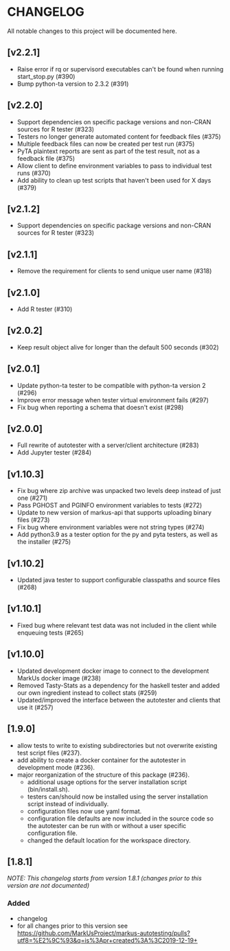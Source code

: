 # CHANGELOG
All notable changes to this project will be documented here.

## [v2.2.1]
- Raise error if rq or supervisord executables can't be found when running start_stop.py (#390)
- Bump python-ta version to 2.3.2 (#391)

## [v2.2.0]
- Support dependencies on specific package versions and non-CRAN sources for R tester (#323)
- Testers no longer generate automated content for feedback files (#375)
- Multiple feedback files can now be created per test run (#375)
- PyTA plaintext reports are sent as part of the test result, not as a feedback file (#375)
- Allow client to define environment variables to pass to individual test runs (#370)
- Add ability to clean up test scripts that haven't been used for X days (#379)

## [v2.1.2]
- Support dependencies on specific package versions and non-CRAN sources for R tester (#323) 

## [v2.1.1]
- Remove the requirement for clients to send unique user name (#318)

## [v2.1.0]
- Add R tester (#310)

## [v2.0.2]
- Keep result object alive for longer than the default 500 seconds (#302)

## [v2.0.1]
- Update python-ta tester to be compatible with python-ta version 2 (#296)
- Improve error message when tester virtual environment fails (#297)
- Fix bug when reporting a schema that doesn't exist (#298)

## [v2.0.0]
- Full rewrite of autotester with a server/client architecture (#283)
- Add Jupyter tester (#284)

## [v1.10.3]
- Fix bug where zip archive was unpacked two levels deep instead of just one (#271) 
- Pass PGHOST and PGINFO environment variables to tests (#272)
- Update to new version of markus-api that supports uploading binary files (#273)
- Fix bug where environment variables were not string types (#274)
- Add python3.9 as a tester option for the py and pyta testers, as well as the installer (#275)

## [v1.10.2]
- Updated java tester to support configurable classpaths and source files (#268)

## [v1.10.1]
- Fixed bug where relevant test data was not included in the client while enqueuing tests (#265)

## [v1.10.0]
- Updated development docker image to connect to the development MarkUs docker image (#238)
- Removed Tasty-Stats as a dependency for the haskell tester and added our own ingredient instead to collect stats (#259)
- Updated/improved the interface between the autotester and clients that use it (#257)


## [1.9.0]
- allow tests to write to existing subdirectories but not overwrite existing test script files (#237).
- add ability to create a docker container for the autotester in development mode (#236).
- major reorganization of the structure of this package (#236).
    - additional usage options for the server installation script (bin/install.sh).
    - testers can/should now be installed using the server installation script instead of individually.
    - configuration files now use yaml format.
    - configuration file defaults are now included in the source code so the autotester can be run with or without a
      user specific configuration file.
    - changed the default location for the workspace directory.

## [1.8.1]
_NOTE: This changelog starts from version 1.8.1 (changes prior to this version are not documented)_
### Added
- changelog
- for all changes prior to this version see https://github.com/MarkUsProject/markus-autotesting/pulls?utf8=%E2%9C%93&q=is%3Apr+created%3A%3C2019-12-19+
